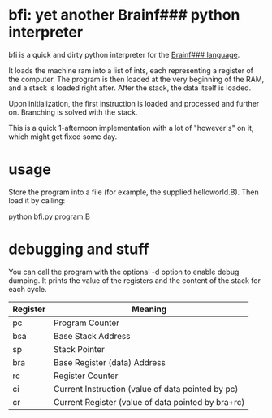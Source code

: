 # bfi: yet another Brainf### python interpreter

bfi is a quick and dirty python interpreter for the [Brainf### language](https://en.wikipedia.org/wiki/Brainfuck).

It loads the machine ram into a list of ints, each representing a register of the computer. The program is then loaded at the very beginning of the RAM, and a stack is loaded right after. After the stack, the data itself is loaded.

Upon initialization, the first instruction is loaded and processed and further on. Branching is solved with the stack.

This is a quick 1-afternoon implementation with a lot of "however's" on it, which might get fixed some day.

# usage

Store the program into a file (for example, the supplied helloworld.B). Then load it by calling:

 python bfi.py program.B
 
# debugging and stuff

You can call the program with the optional -d option to enable debug dumping. It prints the value of the registers and the content of the stack for each cycle.

| Register | Meaning                                               |
|----------|-------------------------------------------------------|
| pc       | Program Counter                                       |
| bsa      | Base Stack Address                                    |
| sp       | Stack Pointer                                         |
| bra      | Base Register (data) Address                          |
| rc       | Register Counter                                      |
| ci       | Current Instruction (value of data pointed by pc)     |
| cr       | Current Register    (value of data pointed by bra+rc) |
